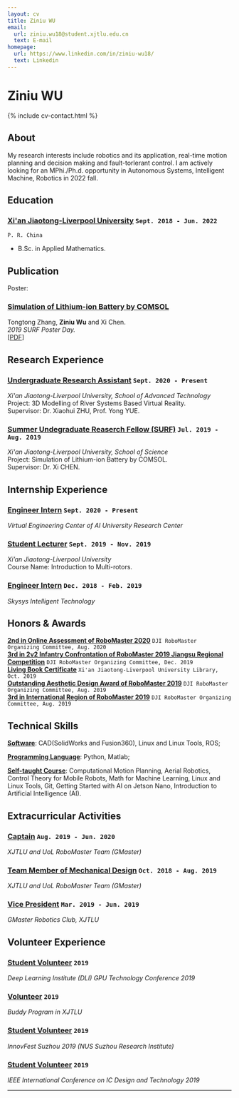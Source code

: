 ```yaml
---
layout: cv
title: Ziniu WU
email:
  url: ziniu.wu18@student.xjtlu.edu.cn
  text: E-mail
homepage:
  url: https://www.linkedin.com/in/ziniu-wu18/
  text: Linkedin
---
```


# Ziniu **WU**

<!--
include contact information from the front matter
Supported arguments:
    - homepage: url, text
    - phone
    - email
-->

{% include cv-contact.html %}

## About

My research interests include robotics and its application, real-time motion planning and decision making and fault-torlerant control. I am actively looking for an MPhi./Ph.d. opportunity in Autonomous Systems, Intelligent Machine, Robotics in 2022 fall.

## Education

### [**Xi'an Jiaotong-Liverpool University**](https://www.xjtlu.edu.cn/en) `Sept. 2018 - Jun. 2022`

```
P. R. China
```

- B.Sc. in Applied Mathematics.


## Publication

<!--
Journal:
### [**Real-Time Path Planning for USVs Based on an Improved D* Lite (Being Process)**]()
Xiaohui Zhu, Bin Yan, Yong Yue, Wei Wang, **Ziniu Wu**, Yijie Chu and Shanliang Yao.<br> 
_Control Engineering Practice (JCR Q2, IF 3.193)._<br>
[[PDF]()]
[[BibTeX]()]
-->

Poster:
### [**Simulation of Lithium-ion Battery by COMSOL**]()
Tongtong Zhang, **Ziniu Wu** and Xi Chen.<br>
_2019 SURF Poster Day._<br>
[[PDF]()]

## Research Experience

### [**Undergraduate Research Assistant**]() `Sept. 2020 - Present`

_Xi'an Jiaotong-Liverpool University, School of Advanced Technology_<br>
Project: 3D Modelling of River Systems Based Virtual Reality.<br>
Supervisor: Dr. Xiaohui ZHU, Prof. Yong YUE.<br>

### [**Summer Undegraduate Reaserch Fellow (SURF)**]() `Jul. 2019 - Aug. 2019`

_Xi'an Jiaotong-Liverpool University, School of Science_<br>
Project: Simulation of Lithium-ion Battery by COMSOL.<br>
Supervisor: Dr. Xi CHEN.<br>

## Internship Experience

### [**Engineer Intern**]() `Sept. 2020 - Present`

_Virtual Engineering Center of AI University Research Center_<br>

### [**Student Lecturer**]() `Sept. 2019 - Nov. 2019`

_Xi’an Jiaotong-Liverpool University_<br>
Course Name: Introduction to Multi-rotors.<br>

### [**Engineer Intern**]() `Dec. 2018 - Feb. 2019`

_Skysys Intelligent Technology_<br>



## Honors & Awards

[**2nd in Online Assessment of RoboMaster 2020**]() `DJI RoboMaster Organizing Committee, Aug. 2020` <br>
[**3rd in 2v2 Infantry Confrontation of RoboMaster 2019 Jiangsu Regional Competition**]() `DJI RoboMaster Organizing Committee, Dec. 2019` <br>
[**Living Book Certificate**]() `Xi'an Jiaotong-Liverpool University Library, Oct. 2019` <br>
[**Outstanding Aesthetic Design Award of RoboMaster 2019**]() `DJI RoboMaster Organizing Committee, Aug. 2019` <br>
[**3rd in International Region of RoboMaster 2019**]() `DJI RoboMaster Organizing Committee, Aug. 2019` <br>

## Technical Skills

[**Software**](): CAD(SolidWorks and Fusion360), Linux and Linux Tools, ROS;

[**Programming Language**](): Python, Matlab;

[**Self-taught Course**](): Computational Motion Planning, Aerial Robotics, Control Theory for Mobile Robots, Math for Machine Learning, Linux and Linux Tools, Git, Getting Started with AI on Jetson Nano, Introduction to Artificial Intelligence (AI).

## Extracurricular Activities

### [**Captain**]() `Aug. 2019 - Jun. 2020`

_XJTLU and UoL RoboMaster Team (GMaster)_<br>

### [**Team Member of Mechanical Design**]() `Oct. 2018 - Aug. 2019`

_XJTLU and UoL RoboMaster Team (GMaster)_<br>

### [**Vice President**]() `Mar. 2019 - Jun. 2019`

_GMaster Robotics Club, XJTLU_<br>


## Volunteer Experience

### [**Student Volunteer**]() `2019`

_Deep Learning Institute (DLI) GPU Technology Conference 2019_<br>

### [**Volunteer**]() `2019`

_Buddy Program in XJTLU_<br>

### [**Student Volunteer**]() `2019`

_InnovFest Suzhou 2019 (NUS Suzhou Research Institute)_<br>

### [**Student Volunteer**]() `2019`

_IEEE International Conference on IC Design and Technology 2019_<br>

---

<!-- ### Footer

Last updated: Mar. 2021 -->
